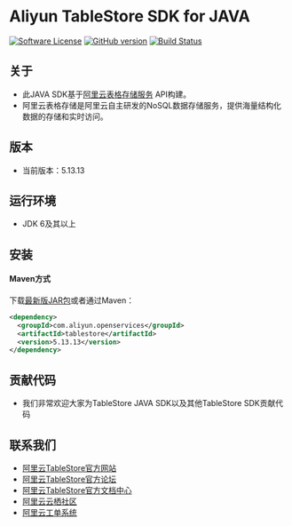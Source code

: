 ﻿# Aliyun TableStore SDK for JAVA

[![Software License](https://img.shields.io/badge/license-apache2-brightgreen.svg)](LICENSE)
[![GitHub version](https://badge.fury.io/gh/aliyun%2Faliyun-tablestore-java-sdk.svg)](https://badge.fury.io/gh/aliyun%2Faliyun-tablestore-java-sdk)
[![Build Status](https://travis-ci.org/aliyun/aliyun-tablestore-java-sdk.svg)](https://travis-ci.org/aliyun/aliyun-tablestore-java-sdk)

## 关于
 - 此JAVA SDK基于[阿里云表格存储服务](http://www.aliyun.com/product/ots/) API构建。
 - 阿里云表格存储是阿里云自主研发的NoSQL数据存储服务，提供海量结构化数据的存储和实时访问。

## 版本
 - 当前版本：5.13.13

## 运行环境
 - JDK 6及其以上

## 安装
#### Maven方式
下载[最新版JAR包](https://search.maven.org/remotecontent?filepath=com/aliyun/openservices/tablestore/5.13.13/tablestore-5.13.13.jar)或者通过Maven：
```xml
<dependency>
  <groupId>com.aliyun.openservices</groupId>
  <artifactId>tablestore</artifactId>
  <version>5.13.13</version>
</dependency>
```

 
## 贡献代码
 - 我们非常欢迎大家为TableStore JAVA SDK以及其他TableStore SDK贡献代码

## 联系我们
- [阿里云TableStore官方网站](http://www.aliyun.com/product/ots)
- [阿里云TableStore官方论坛](http://bbs.aliyun.com)
- [阿里云TableStore官方文档中心](https://help.aliyun.com/product/8315004_ots.html)
- [阿里云云栖社区](http://yq.aliyun.com)
- [阿里云工单系统](https://workorder.console.aliyun.com/#/ticket/createIndex)
